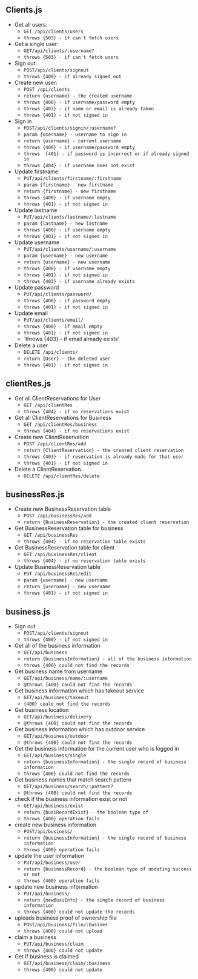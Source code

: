 ## Clients.js

* Get all users: 
  * `GET /api/clients/users` 
  * `throws {503} - if can't fetch users`
* Get a single user:
  * `GET/api/clients/:username?`
  * `throws {503} - if can't fetch users`
* Sign out:
  * `POST/api/clients/signout`
  * `throws {400} - if already signed out`
* Create new user:
  * `POST /api/clients`
  * `return {username} - the created username`
  * `throws {400} - if username/password empty`
  * `throws {403} - if name or email is already taken`
  * `throws {401} - if not signed in`
* Sign in
  * `POST/api/clients/signin/:username?`
  * `param {username} - username to sign in`
  * `return {username} - current username`
  * `throws {400} - if username/password empty`
  * `throws  {401} - if password is incorrect or if already signed in`
  * `throws {404} - if username does not exist`
* Update firstname
  * `PUT/api/clients/firstname/:firstname`
  * `param {firstname} - new firstname`
  * `return {firstname} - new firstname`
  * `throws {400} - if username empty`
  * `throws {401} - if not signed in`
* Update lastname
  * `PUT/api/clients/lastname/:lastname`
  * `param {lastname} - new lastname`
  * `throws {400} - if username empty`
  * `throws {401} - if not signed in`
* Update username
  * `PUT/api/clients/username/:username`
  * `param {username} - new username`
  * `return {username} - new username`
  * `throws {400} - if username empty`
  * `throws {401} - if not signed in`
  * `throws {403} - if username already exists`
* Update password
  * `PUT/api/clients/password/`
  * `throws {400} - if password empty`
  * `throws {401} - if not signed in`
* Update email
  * `PUT/api/clients/email/`
  * `throws {400} - if email empty`
  * `throws {401} - if not signed in`
  * `throws {403} - if email already exists'
* Delete a user
  * `DELETE /api/clients/`
  * `return {User} - the deleted user`
  * `throws {401} - if not signed in`
  
## clientRes.js

* Get all ClientReservations for User
  * `GET /api/clientRes`
  * `throws {404} - if no reservations exist`
* Get all ClientReservations for Business
  * `GET /api/clientRes/business`
  * `throws {404} - if no reservations exist`
* Create new ClientReservation
  * `POST /api/clientRes/add`
  * `return {ClientReservation} - the created client reservation`
  * `throws {403} - if reservation is already made for that user`
  * `throws {401} - if not signed in`
* Delete a ClientReservation.
  * `DELETE /api/clientRes/delete`

## businessRes.js

* Create new BusinessReservation table
  * `POST /api/businessRes/add`
  * `return {BusinessReservation} - the created client reservation`
* Get BusinessReservation table for business
  * `GET /api/businessRes`
  * `throws {404} - if no reservation table exists`
* Get BusinessReservation table for client
  * `GET /api/businessRes/client`
  * `throws {404} - if no reservation table exists`
* Update BusinessReservation table
  * `PUT /api/businessRes/edit`
  * `param {username} - new username`
  * `return {username} - new username`
  * `throws {401} - if not signed in`


## business.js

* Sign out
  * `POST/api/clients/signout`
  * `throws {400} - if not signed in`
* Get all of the business information
  * `GET/api/business`
  * `return {businessInformation} - all of the business information`
  * `throws {400} could not find the records`
* Get business name from username
  * `GET/api/business/name/:username`
  * `@throws {400} could not find the records`
* Get business information which has takeout service
  * `GET/api/business/takeout`
  * `{400} could not find the records`
* Get business location
  * `GET/api/business/delivery`
  * `@throws {400} could not find the records`
* Get business information which has outdoor service
  * `GET/api/business/outdoor`
  * `@throws {400} could not find the records`
* Get the business information for the current user who is logged in
  * `GET/api/business/single`
  * `return {businessInformation} - the single record of business information`
  * `throws {400} could not find the records`
* Get business names that match search pattern
  * `GET/api/business/search/:pattern?`
  * `@throws {400} could not find the records`
* check if the business information exist or not
  * `GET/api/business/exist`
  * `return {busiRecordExist} - the boolean type of `
  * `throws {400} operation fails`
* create new business information
  * `POST/api/business/`
  * `return {businessInformation} - the single record of business information`
  * `throws {400} operation fails`
* update the user information
  * `PUT/api/business/user`
  * `return {businessRecord} - the boolean type of uodating success or not `
  * `throws {400} operation fails`
* update new business information
  * `PUT/api/business/`
  * `return {newBusiInfo} - the single record of business information`
  * `throws {400} could not update the records`
* uploads business proof of ownership file
  * `POST/api/business/file/:busines`
  * `throws {400} could not upload`
* claim a business
  * `PUT/api/business/claim`
  * `throws {400} could not update`
* Get if business is claimed
  * `GET/api/business/claim/:business`
  * `throws {400} could not update`
 

